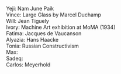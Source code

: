 Yeji: Nam June Paik  
Vince: Large Glass by Marcel Duchamp  
Will: Jean Tiguely  
Ivory: Machine Art exhibition at MoMA (1934)  
Fatima: Jacques de Vaucanson    
Alyazia: Hans Haacke    
Tonia: Russian Constructivism   
Max:   
Sadeq:   
Carlos: Meyerhold    
